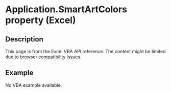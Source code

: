 # Application.SmartArtColors property (Excel)

## Description
This page is from the Excel VBA API reference. The content might be limited due to browser compatibility issues.

## Example
No VBA example available.
